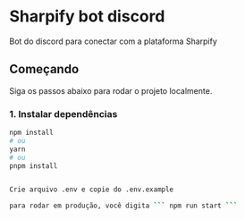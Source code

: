 # Sharpify bot discord

Bot do discord para conectar com a plataforma Sharpify

## Começando

Siga os passos abaixo para rodar o projeto localmente.

### 1. Instalar dependências

```bash
npm install
# ou
yarn
# ou
pnpm install


Crie arquivo .env e copie do .env.example 

para rodar em produção, você digita ``` npm run start ```
